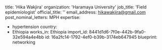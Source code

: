 title: 'Hika Wakjira'
organization: 'Haramaya University'
job_title: 'Field epidemiologist'
official_title: ''
email_address: hikawakjira@gmail.com
post_nominal_letters: MPH
expertise:
  - hypertension
country:
  - Ethiopia
works_in: Ethiopia
import_id: 8441d1d6-7f0e-442b-9fa0-32e594a4e4bb
id: 16a2fc14-1792-4ef0-b39b-3174eb647945
blueprint: networking
